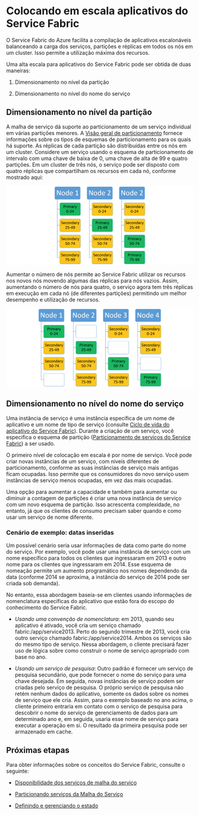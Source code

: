 <properties
   pageTitle="Escalabilidade de serviços do Service Fabric | Microsoft Azure"
   description="Descreve como dimensionar os serviços de malha do serviço"
   services="service-fabric"
   documentationCenter=".net"
   authors="appi101"
   manager="timlt"
   editor=""/>

<tags
   ms.service="service-fabric"
   ms.devlang="dotnet"
   ms.topic="article"
   ms.tgt_pltfrm="NA"
   ms.workload="NA"
   ms.date="08/26/2015"
   ms.author="aprameyr"/>

# Colocando em escala aplicativos do Service Fabric
O Service Fabric do Azure facilita a compilação de aplicativos escalonáveis balanceando a carga dos serviços, partições e réplicas em todos os nós em um cluster. Isso permite a utilização máxima dos recursos.

Uma alta escala para aplicativos do Service Fabric pode ser obtida de duas maneiras:

1. Dimensionamento no nível da partição

2. Dimensionamento no nível do nome do serviço

## Dimensionamento no nível da partição
A malha de serviço dá suporte ao particionamento de um serviço individual em várias partições menores. A [Visão geral de particionamento](service-fabric-concepts-partitioning.md) fornece informações sobre os tipos de esquemas de particionamento para os quais há suporte. As réplicas de cada partição são distribuídas entre os nós em um cluster. Considere um serviço usando o esquema de particionamento de intervalo com uma chave de baixa de 0, uma chave de alta de 99 e quatro partições. Em um cluster de três nós, o serviço pode ser disposto com quatro réplicas que compartilham os recursos em cada nó, conforme mostrado aqui:

![Layout de partição com três nós](./media/service-fabric-concepts-scalability/layout-three-nodes.png)

Aumentar o número de nós permite ao Service Fabric utilizar os recursos nos novos nós movendo algumas das réplicas para nós vazios. Assim, aumentando o número de nós para quatro, o serviço agora tem três réplicas em execução em cada nó (de diferentes partições) permitindo um melhor desempenho e utilização de recursos.

![Layout de partição com quatro nós](./media/service-fabric-concepts-scalability/layout-four-nodes.png)

## Dimensionamento no nível do nome do serviço
Uma instância de serviço é uma instância específica de um nome de aplicativo e um nome de tipo de serviço (consulte [Ciclo de vida do aplicativo do Service Fabric](service-fabric-application-lifecycle.md)). Durante a criação de um serviço, você especifica o esquema de partição ([Particionamento de serviços do Service Fabric](service-fabric-concepts-partitioning.md)) a ser usado.

O primeiro nível de colocação em escala é por nome de serviço. Você pode criar novas instâncias de um serviço, com níveis diferentes de particionamento, conforme as suas instâncias de serviço mais antigas ficam ocupadas. Isso permite que os consumidores do novo serviço usem instâncias de serviço menos ocupadas, em vez das mais ocupadas.

Uma opção para aumentar a capacidade e também para aumentar ou diminuir a contagem de partições é criar uma nova instância de serviço com um novo esquema de partição. Isso acrescenta complexidade, no entanto, já que os clientes de consumo precisam saber quando e como usar um serviço de nome diferente.

### Cenário de exemplo: datas inseridas
Um possível cenário seria usar informações de data como parte do nome do serviço. Por exemplo, você pode usar uma instância de serviço com um nome específico para todos os clientes que ingressaram em 2013 e outro nome para os clientes que ingressaram em 2014. Esse esquema de nomeação permite um aumento programático nos nomes dependendo da data (conforme 2014 se aproxima, a instância do serviço de 2014 pode ser criada sob demanda).

No entanto, essa abordagem baseia-se em clientes usando informações de nomenclatura específicas do aplicativo que estão fora do escopo do conhecimento do Service Fabric.

- *Usando uma convenção de nomenclatura*: em 2013, quando seu aplicativo é ativado, você cria um serviço chamado fabric:/app/service2013. Perto do segundo trimestre de 2013, você cria outro serviço chamado fabric:/app/service2014. Ambos os serviços são do mesmo tipo de serviço. Nessa abordagem, o cliente precisará fazer uso de lógica sobre como construir o nome de serviço apropriado com base no ano.

- *Usando um serviço de pesquisa*: Outro padrão é fornecer um serviço de pesquisa secundário, que pode fornecer o nome do serviço para uma chave desejada. Em seguida, novas instâncias de serviço podem ser criadas pelo serviço de pesquisa. O próprio serviço de pesquisa não retém nenhum dados do aplicativo, somente os dados sobre os nomes de serviço que ele cria. Assim, para o exemplo baseado no ano acima, o cliente primeiro entraria em contato com o serviço de pesquisa para descobrir o nome do serviço de gerenciamento de dados para um determinado ano e, em seguida, usaria esse nome de serviço para executar a operação em si. O resultado da primeira pesquisa pode ser armazenado em cache.

## Próximas etapas

Para obter informações sobre os conceitos do Service Fabric, consulte o seguinte:

- [Disponibilidade dos serviços de malha do serviço](service-fabric-availability-services.md)

- [Particionando serviços da Malha do Serviço](service-fabric-concepts-partitioning.md)

- [Definindo e gerenciando o estado](service-fabric-concepts-state.md)

<!---HONumber=AcomDC_1217_2015-->